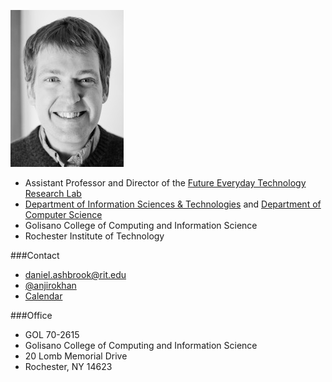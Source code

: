 ![Daniel Ashbrook photo](images/ashbrook-headshot.jpg)

- Assistant Professor and Director of the [Future Everyday Technology Research Lab](/)
- [Department of Information Sciences &amp;
	Technologies](http://ist.rit.edu) and [Department of Computer
	Science](http://cs.rit.edu)
- Golisano College of Computing and Information Science
- Rochester Institute of Technology

###Contact

- <span class="fa fa-fw fa-envelope-o"></span>
	[daniel.ashbrook@rit.edu](mailto:daniel.ashbrook@rit.edu)
- <span class="fa fa-fw fa-twitter"></span>
	[@anjirokhan](http://twitter.com/anjirokhan)
- <span class="fa fa-fw fa-calendar"></span> [Calendar](calendar.html)


###Office

- GOL 70-2615
- Golisano College of Computing and Information Science
- 20 Lomb Memorial Drive
- Rochester, NY  14623
